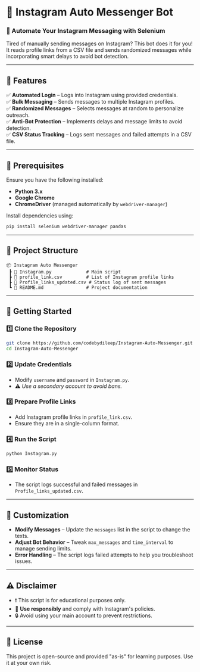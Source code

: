 # 🚀 Instagram Auto Messenger Bot  

### 📌 Automate Your Instagram Messaging with Selenium  

Tired of manually sending messages on Instagram? This bot does it for you! It reads profile links from a CSV file and sends randomized messages while incorporating smart delays to avoid bot detection.  

---

## 🎯 Features  

✅ **Automated Login** – Logs into Instagram using provided credentials.  
✅ **Bulk Messaging** – Sends messages to multiple Instagram profiles.  
✅ **Randomized Messages** – Selects messages at random to personalize outreach.  
✅ **Anti-Bot Protection** – Implements delays and message limits to avoid detection.  
✅ **CSV Status Tracking** – Logs sent messages and failed attempts in a CSV file.  

---

## 🔧 Prerequisites  

Ensure you have the following installed:  

- **Python 3.x**  
- **Google Chrome**  
- **ChromeDriver** (managed automatically by `webdriver-manager`)  

Install dependencies using:  

```sh
pip install selenium webdriver-manager pandas
```

---

## 📂 Project Structure  

```
📦 Instagram Auto Messenger  
 ┣ 📜 Instagram.py             # Main script  
 ┣ 📜 profile_link.csv         # List of Instagram profile links  
 ┣ 📜 Profile_links_updated.csv # Status log of sent messages  
 ┗ 📜 README.md                # Project documentation  
```

---

## 🚀 Getting Started  

### 1️⃣ Clone the Repository  

```sh
git clone https://github.com/codebydileep/Instagram-Auto-Messenger.git
cd Instagram-Auto-Messenger
```

### 2️⃣ Update Credentials  
   - Modify `username` and `password` in `Instagram.py`.  
   - ⚠️ _Use a secondary account to avoid bans._  

### 3️⃣ Prepare Profile Links  
   - Add Instagram profile links in `profile_link.csv`.  
   - Ensure they are in a single-column format.  

### 4️⃣ Run the Script  

```sh
python Instagram.py
```

### 5️⃣ Monitor Status  
   - The script logs successful and failed messages in `Profile_links_updated.csv`.  

---

## 🔄 Customization  

- **Modify Messages** – Update the `messages` list in the script to change the texts.  
- **Adjust Bot Behavior** – Tweak `max_messages` and `time_interval` to manage sending limits.  
- **Error Handling** – The script logs failed attempts to help you troubleshoot issues.  

---

## ⚠️ Disclaimer  

- ❗ This script is for educational purposes only.  
- 🚨 **Use responsibly** and comply with Instagram's policies.  
- 🔒 Avoid using your main account to prevent restrictions.  

---

## 📜 License  

This project is open-source and provided "as-is" for learning purposes. Use it at your own risk.  
 


